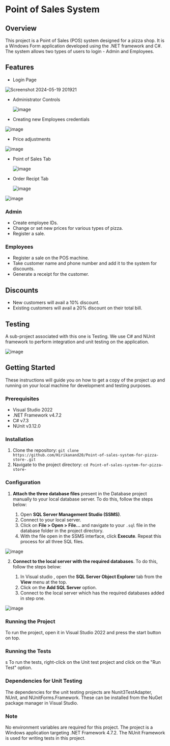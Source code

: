 # Point of Sales System

## Overview
This project is a Point of Sales (POS) system designed for a pizza shop. It is a Windows Form application developed using the .NET framework and C#. The system allows two types of users to login - Admin and Employees.

## Features
- Login Page
  
![Screenshot 2024-05-19 201921](https://github.com/Hirikanand20/Point-of-sales-system-for-pizza-store-/assets/76699698/3e8c98b8-71fa-4545-a0fe-3aed0ed76862)

- Administrator Controls
  
  ![image](https://github.com/Hirikanand20/Point-of-sales-system-for-pizza-store-/assets/76699698/f32596b9-8d93-44e8-bc8c-8b3c7250f3f6)


- Creating new Employees credentials

![image](https://github.com/Hirikanand20/Point-of-sales-system-for-pizza-store-/assets/76699698/2ea50e06-77ef-4363-a771-1899ccd0be5c)

- Price adjustments

![image](https://github.com/Hirikanand20/Point-of-sales-system-for-pizza-store-/assets/76699698/6f7b634d-8bfe-4d76-82b1-7a9c867a00fc)

- Point of Sales Tab

  ![image](https://github.com/Hirikanand20/Point-of-sales-system-for-pizza-store-/assets/76699698/bee30c5c-d299-4f5b-864b-65d164413c75)

- Order Recipt Tab

  ![image](https://github.com/Hirikanand20/Point-of-sales-system-for-pizza-store-/assets/76699698/11fea470-d00e-4b86-a009-96c4694c542a)



![image](https://github.com/Hirikanand20/Point-of-sales-system-for-pizza-store-/assets/76699698/4b69adb6-e134-4821-898f-acefdfab92f1)


  




### Admin
- Create employee IDs.
- Change or set new prices for various types of pizza.
- Register a sale.

### Employees
- Register a sale on the POS machine.
- Take customer name and phone number and add it to the system for discounts.
- Generate a receipt for the customer.

## Discounts
- New customers will avail a 10% discount.
- Existing customers will avail a 20% discount on their total bill.

## Testing
A sub-project associated with this one is Testing. We use C# and NUnit framework to perform integration and unit testing on the application.


![image](https://github.com/Hirikanand20/Point-of-sales-system-for-pizza-store-/assets/76699698/5bb6117f-ed12-44e3-9a88-4bb4c2c08fcf)

## Getting Started

These instructions will guide you on how to get a copy of the project up and running on your local machine for development and testing purposes.

### Prerequisites

- Visual Studio 2022
- .NET Framework v4.7.2
- C# v7.3
- NUnit v3.12.0

### Installation

1. Clone the repository: `git clone https://github.com/Hirikanand20/Point-of-sales-system-for-pizza-store-.git`
2. Navigate to the project directory: `cd Point-of-sales-system-for-pizza-store-`

### Configuration

1. **Attach the three database files** present in the Database project manually to your local database server. To do this, follow the steps below:

    1. Open **SQL Server Management Studio (SSMS)**.
    2. Connect to your local server.
    3. Click on **File > Open > File...** and navigate to your `.sql` file in the database folder in the project directory.
    4. With the file open in the SSMS interface, click **Execute**. Repeat this process for all three SQL files.


  ![image](https://github.com/Hirikanand20/Point-of-sales-system-for-pizza-store-/assets/76699698/489ee78e-697f-42b0-92bb-864a4c3b3f34)

  2. **Connect to the local server with the required databases**. To do this, follow the steps below:


     1. In Visual studio , open the **SQL Server Object Explorer** tab from the **View** menu at the 
        top.
     2. Click on the **Add SQL Server** option.
     3. Connect to the local server which has the required databases added in step one.


![image](https://github.com/Hirikanand20/Point-of-sales-system-for-pizza-store-/assets/76699698/6a0f9aa7-efbf-49cb-89fc-0a551739b878)



### Running the Project

To run the project, open it in Visual Studio 2022 and press the start button on top.

### Running the Tests
s
To run the tests, right-click on the Unit test project and click on the "Run Test" option.

### Dependencies for Unit Testing

The dependencies for the unit testing projects are Nunit3TestAdapter, NUnit, and NUnitForms.Framework. These can be installed from the NuGet package manager in Visual Studio.

### Note

No environment variables are required for this project. The project is a Windows application targeting .NET Framework 4.7.2. The NUnit Framework is used for writing tests in this project.
